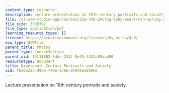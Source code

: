 ```yaml
---
content_type: resource
description: Lecture presentation on 19th century portraits and society.
file: /ol-ocw-studio-app/courses/21a-348-photography-and-truth-spring-2008/fbe6b2add90b748e276697048e28b06b_MIT21A_348S08_portraits19.pdf
file_size: 3589702
file_type: application/pdf
learning_resource_types: []
license: https://creativecommons.org/licenses/by-nc-sa/4.0/
ocw_type: OCWFile
parent_title: Photos
parent_type: CourseSection
parent_uid: 19111682-54bc-253f-8e45-4331c89aad90
resourcetype: Document
title: Nineteenth-Century Portraits and Society
uid: fbe6b2ad-d90b-748e-2766-97048e28b06b
---
```

Lecture presentation on 19th century portraits and society.